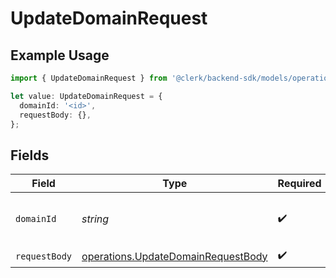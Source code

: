 # UpdateDomainRequest

## Example Usage

```typescript
import { UpdateDomainRequest } from '@clerk/backend-sdk/models/operations';

let value: UpdateDomainRequest = {
  domainId: '<id>',
  requestBody: {},
};
```

## Fields

| Field         | Type                                                                                     | Required           | Description                                |
| ------------- | ---------------------------------------------------------------------------------------- | ------------------ | ------------------------------------------ |
| `domainId`    | _string_                                                                                 | :heavy_check_mark: | The ID of the domain that will be updated. |
| `requestBody` | [operations.UpdateDomainRequestBody](../../models/operations/updatedomainrequestbody.md) | :heavy_check_mark: | N/A                                        |
